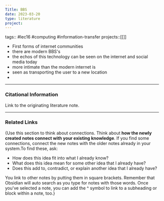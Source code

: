 ```yaml
---
Title: BBS
date: 2023-03-20
type: literature
project:
---
```

tags:: #lec16 #computing #information-transfer 
projects::[[]]


- First forms of internet communities
- there are modern BBS's 
- the echos of this technology can be seen on the internet and social media today
- more intimate than the modern internet is
- seen as transporting the user to a new location
- 

---
### Citational Information

Link to the originating literature note.

---

### Related Links

{Use this section to think about connections. Think about **how the newly created notes connect with your existing knowledge**. If you find some connections, connect the new notes with the older notes already in your system.To find these, ask:

-   How does this idea fit into what I already know?
-   What does this idea mean for some other idea that I already have?
-   Does this add to, contradict, or explain another idea that I already have?

You link to other notes by putting them in square brackets. Remember that Obsidian will auto search as you type for notes with those words. Once you've selected a note, you can add the ^ symbol to link to a subheading or block within a note, too.}